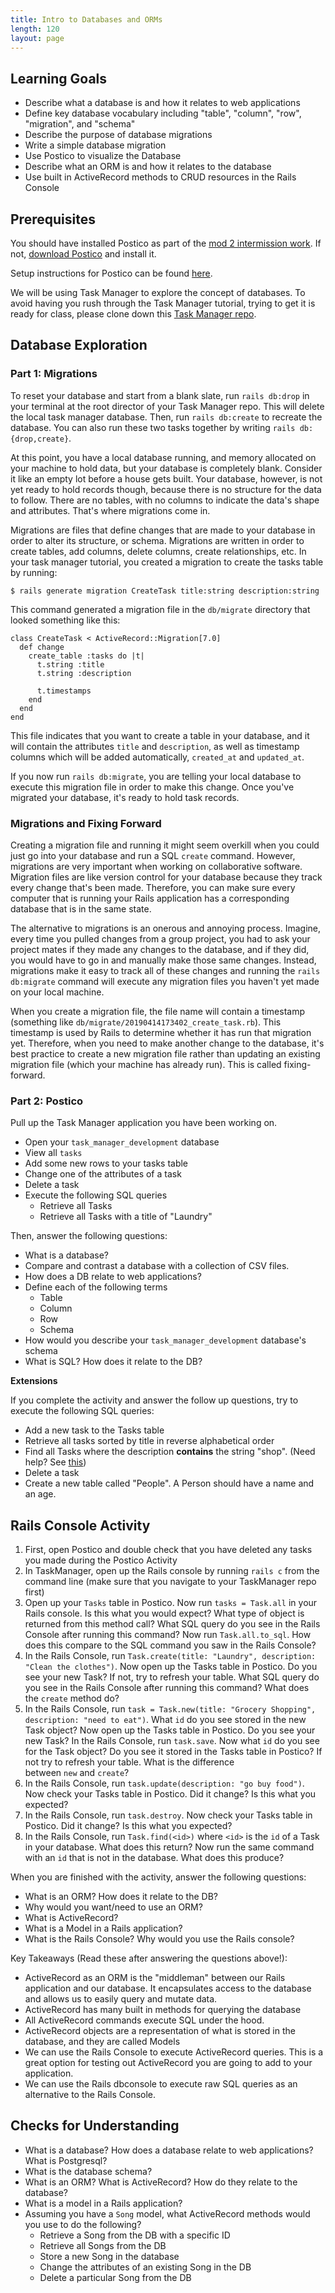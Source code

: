 ```yaml
---
title: Intro to Databases and ORMs
length: 120
layout: page
---
```


## Learning Goals

- Describe what a database is and how it relates to web applications
- Define key database vocabulary including "table", "column", "row", "migration", and "schema"
- Describe the purpose of database migrations
- Write a simple database migration
- Use Postico to visualize the Database
- Describe what an ORM is and how it relates to the database
- Use built in ActiveRecord methods to CRUD resources in the Rails Console

## Prerequisites

You should have installed Postico as part of the [mod 2 intermission work](../intermission_work). If not, [download Postico](https://eggerapps.at/postico/) and install it.

Setup instructions for Postico can be found [here](./setting_up_postico).

We will be using Task Manager to explore the concept of databases. To avoid having you rush through the Task Manager tutorial, trying to get it is ready for class, please clone down this [Task Manager repo](https://github.com/turingschool-examples/task-manager-7-complete).

## Database Exploration

### Part 1: Migrations

To reset your database and start from a blank slate, run `rails db:drop` in your terminal at the root director of your Task Manager repo. This will delete the local task manager database. Then, run `rails db:create` to recreate the database. You can also run these two tasks together by writing `rails db:{drop,create}`.

At this point, you have a local database running, and memory allocated on your machine to hold data, but your database is completely blank. Consider it like an empty lot before a house gets built. Your database, however, is not yet ready to hold records though, because there is no structure for the data to follow. There are no tables, with no columns to indicate the data's shape and attributes. That's where migrations come in.

Migrations are files that define changes that are made to your database in order to alter its structure, or schema. Migrations are written in order to create tables, add columns, delete columns, create relationships, etc. In your task manager tutorial, you created a migration to create the tasks table by running:

```
$ rails generate migration CreateTask title:string description:string
```

This command generated a migration file in the `db/migrate` directory that looked something like this:

```
class CreateTask < ActiveRecord::Migration[7.0]
  def change
    create_table :tasks do |t|
      t.string :title
      t.string :description

      t.timestamps
    end
  end
end
```

This file indicates that you want to create a table in your database, and it will contain the attributes `title` and `description`, as well as timestamp columns which will be added automatically, `created_at` and `updated_at`.

If you now run `rails db:migrate`, you are telling your local database to execute this migration file in order to make this change. Once you've migrated your database, it's ready to hold task records.

### Migrations and Fixing Forward

Creating a migration file and running it might seem overkill when you could just go into your database and run a SQL `create` command. However, migrations are very important when working on collaborative software. Migration files are like version control for your database because they track every change that's been made. Therefore, you can make sure every computer that is running your Rails application has a corresponding database that is in the same state.

The alternative to migrations is an onerous and annoying process. Imagine, every time you pulled changes from a group project, you had to ask your project mates if they made any changes to the database, and if they did, you would have to go in and manually make those same changes. Instead, migrations make it easy to track all of these changes and running the `rails db:migrate` command will execute any migration files you haven't yet made on your local machine.

When you create a migration file, the file name will contain a timestamp (something like `db/migrate/20190414173402_create_task.rb`). This timestamp is used by Rails to determine whether it has run that migration yet. Therefore, when you need to make another change to the database, it's best practice to create a new migration file rather than updating an existing migration file (which your machine has already run). This is called fixing-forward.

### Part 2: Postico

<!-- For the current SE 2 schedule, students start task manager in the morning before this lesson and then continue it over the weekend. We do not plan to share the fully completed task_manager with them at this point. But the link is here if you need it! -->
<!-- Fork and clone [this repo](https://github.com/turingschool-examples/task_manager_se), then cd into the `task_manager` directory. Use Postico to do the following: -->

Pull up the Task Manager application you have been working on.

- Open your `task_manager_development` database
- View all `tasks`
- Add some new rows to your tasks table
- Change one of the attributes of a task
- Delete a task
- Execute the following SQL queries
  - Retrieve all Tasks
  - Retrieve all Tasks with a title of "Laundry"

Then, answer the following questions:

- What is a database?
- Compare and contrast a database with a collection of CSV files.
- How does a DB relate to web applications?
- Define each of the following terms
  - Table
  - Column
  - Row
  - Schema
- How would you describe your `task_manager_development` database's schema
- What is SQL? How does it relate to the DB?

**Extensions**

If you complete the activity and answer the follow up questions, try to execute the following SQL queries:

- Add a new task to the Tasks table
- Retrieve all tasks sorted by title in reverse alphabetical order
- Find all Tasks where the description **contains** the string "shop". (Need help? See [this](https://www.postgresql.org/docs/8.3/functions-matching.html))
- Delete a task
- Create a new table called "People". A Person should have a name and an age.

## Rails Console Activity

1. First, open Postico and double check that you have deleted any tasks you made during the Postico Activity
2. In TaskManager, open up the Rails console by running `rails c` from the command line (make sure that you navigate to your TaskManager repo first)
3. Open up your `Tasks` table in Postico. Now run `tasks = Task.all` in your Rails console. Is this what you would expect? What type of object is returned from this method call? What SQL query do you see in the Rails Console after running this command? Now run `Task.all.to_sql`. How does this compare to the SQL command you saw in the Rails Console?
4. In the Rails Console, run `Task.create(title: "Laundry", description: "Clean the clothes")`. Now open up the Tasks table in Postico. Do you see your new Task? If not, try to refresh your table. What SQL query do you see in the Rails Console after running this command? What does the `create` method do?
5. In the Rails Console, run `task = Task.new(title: "Grocery Shopping", description: "need to eat")`. What `id` do you see stored in the new Task object? Now open up the Tasks table in Postico. Do you see your new Task? In the Rails Console, run `task.save`. Now what `id` do you see for the Task object? Do you see it stored in the Tasks table in Postico? If not try to refresh your table. What is the difference between `new` and `create`?
6. In the Rails Console, run `task.update(description: "go buy food")`. Now check your Tasks table in Postico. Did it change? Is this what you expected?
7. In the Rails Console, run `task.destroy`. Now check your Tasks table in Postico. Did it change? Is this what you expected?
8. In the Rails Console, run `Task.find(<id>)` where `<id>` is the `id` of a Task in your database. What does this return? Now run the same command with an `id` that is not in the database. What does this produce?

When you are finished with the activity, answer the following questions:

- What is an ORM? How does it relate to the DB?
- Why would you want/need to use an ORM?
- What is ActiveRecord?
- What is a Model in a Rails application?
- What is the Rails Console? Why would you use the Rails console?

Key Takeaways (Read these after answering the questions above!):

- ActiveRecord as an ORM is the "middleman" between our Rails application and our database. It encapsulates access to the database and allows us to easily query and mutate data.
- ActiveRecord has many built in methods for querying the database
- All ActiveRecord commands execute SQL under the hood.
- ActiveRecord objects are a representation of what is stored in the database, and they are called Models
- We can use the Rails Console to execute ActiveRecord queries. This is a great option for testing out ActiveRecord you are going to add to your application.
- We can use the Rails dbconsole to execute raw SQL queries as an alternative to the Rails Console.

## Checks for Understanding

- What is a database? How does a database relate to web applications? What is Postgresql?
- What is the database schema?
- What is an ORM? What is ActiveRecord? How do they relate to the database?
- What is a model in a Rails application?
- Assuming you have a `Song` model, what ActiveRecord methods would you use to do the following?
  - Retrieve a Song from the DB with a specific ID
  - Retrieve all Songs from the DB
  - Store a new Song in the database
  - Change the attributes of an existing Song in the DB
  - Delete a particular Song from the DB

